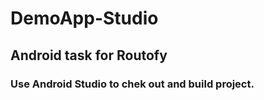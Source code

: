 # DemoApp-Studio
## Android task for Routofy

### Use Android Studio to chek out and build project.
